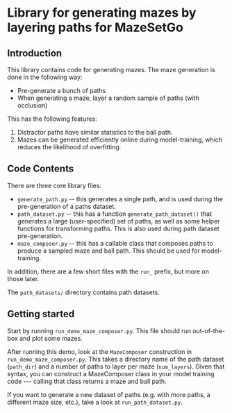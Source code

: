 # Library for generating mazes by layering paths for MazeSetGo

## Introduction

This library contains code for generating mazes. The maze generation is done in
the following way:
* Pre-generate a bunch of paths
* When generating a maze, layer a random sample of paths (with occlusion)

This has the following features:
1. Distractor paths have similar statistics to the ball path.
2. Mazes can be generated efficiently online during model-training, which
   reduces the likelihood of overfitting.

## Code Contents

There are three core library files:
* `generate_path.py` -- this generates a single path, and is used during the
  pre-generation of a paths dataset.
* `path_dataset.py` -- this has a function `generate_path_dataset()` that
  generates a large (user-specified) set of paths, as well as some helper
  functions for transforming paths. This is also used during path dataset
  pre-generation.
* `maze_composer.py` -- this has a callable class that composes paths to produce
  a sampled maze and ball path. This should be used for model-training.

In addition, there are a few short files with the `run_` prefix, but more on
those later.

The `path_datasets/` directory contains path datasets.

## Getting started

Start by running `run_demo_maze_composer.py`. This file should run
out-of-the-box and plot some mazes.

After running this demo, look at the `MazeComposer` construction in
`run_demo_maze_composer.py`. This takes a directory name of the path dataset
(`path_dir`) and a number of paths to layer per maze (`num_layers`). Given that
syntax, you can construct a MazeComposer class in your model training code ---
calling that class returns a maze and ball path.

If you want to generate a new dataset of paths (e.g. with more paths, a
different maze size, etc.), take a look at `run_path_dataset.py`.
